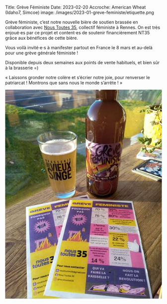 Title: Grève Féministe
Date: 2023-02-20
Accroche: American Wheat (Idaho7, Simcoe)
image: /images/2023-01-greve-feministe/etiquette.png

Grève féministe, c’est notre nouvelle bière de soutien brassée en collaboration avec [Nous Toutes 35](https://www.facebook.com/NousToutes35), collectif féministe à Rennes. On est très enjoué⋅es par ce projet et content⋅es de soutenir financièrement NT35 grâce aux bénéfices de cette bière.

Vous voilà invité⋅e⋅s à manifester partout en France le 8 mars et au-delà pour une grève générale féministe !

Disponible depuis deux semaines aux points de vente habituels, et bien sûr à la brasserie =)

« Laissons gronder notre colère et s’écrier notre joie, pour renverser le patriarcat ! Montrons que sans nous le monde s’arrête ! »

![](/images/2023-01-greve-feministe/prospectus.jpg)
